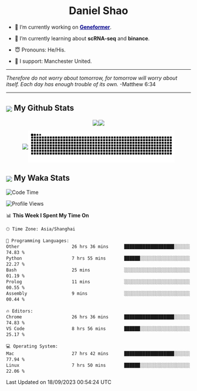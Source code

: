 

<h1 align="center">Daniel Shao</h1>

- 🐒 I’m currently working on <strong><a href="https://huggingface.co/ctheodoris/Geneformer" style="color: darkblue">Geneformer</a></strong>.

- 🥹 I’m currently learning about **scRNA-seq** and **binance**.

- 😇 Pronouns: He/His.

- 🦧 I support: Manchester United.

---

<i> Therefore do not worry about tomorrow, for tomorrow will worry about itself. Each day has enough trouble of its own. </i> -Matthew 6:34

---

<h2><img src="https://emojis.slackmojis.com/emojis/images/1579216111/7550/pikachu_wave.gif?1579216111" align="center" width="28" /> My Github Stats</h2>

<p align="center"><img align="center" src = "https://github-readme-stats.vercel.app/api?username=super-dainiu&show_icons=true&count_private=true&theme=tokyonight&hide=issues&line_height=30" width="400px"><img align="center" src = "https://github-readme-streak-stats.herokuapp.com/?user=super-dainiu&theme=tokyonight" width="400px"></p>

<p align="center"><img align="center" width="400px" src="https://github-readme-stats.vercel.app/api/top-langs/?username=super-dainiu&layout=compact&theme=tokyonight&hide=html,tex,jupyter%20notebook"><img align="center" width="400px" src="https://github.com/super-dainiu/super-dainiu/blob/output/github-contribution-grid-snake.svg"></p>

<h2><img src="https://emojis.slackmojis.com/emojis/images/1579216111/7550/pikachu_wave.gif?1579216111" align="center" width="28" /> My Waka Stats</h2>

<!--START_SECTION:waka-->
![Code Time](http://img.shields.io/badge/Code%20Time-487%20hrs%2033%20mins-blue)

![Profile Views](http://img.shields.io/badge/Profile%20Views-0-blue)

📊 **This Week I Spent My Time On** 

```text
🕑︎ Time Zone: Asia/Shanghai

💬 Programming Languages: 
Other                    26 hrs 36 mins      ███████████████████░░░░░░   74.83 % 
Python                   7 hrs 55 mins       ██████░░░░░░░░░░░░░░░░░░░   22.27 % 
Bash                     25 mins             ░░░░░░░░░░░░░░░░░░░░░░░░░   01.19 % 
Prolog                   11 mins             ░░░░░░░░░░░░░░░░░░░░░░░░░   00.55 % 
Assembly                 9 mins              ░░░░░░░░░░░░░░░░░░░░░░░░░   00.44 % 

🔥 Editors: 
Chrome                   26 hrs 36 mins      ███████████████████░░░░░░   74.83 % 
VS Code                  8 hrs 56 mins       ██████░░░░░░░░░░░░░░░░░░░   25.17 % 

💻 Operating System: 
Mac                      27 hrs 42 mins      ███████████████████░░░░░░   77.94 % 
Linux                    7 hrs 50 mins       ██████░░░░░░░░░░░░░░░░░░░   22.06 % 
```


 Last Updated on 18/09/2023 00:54:24 UTC
<!--END_SECTION:waka-->
